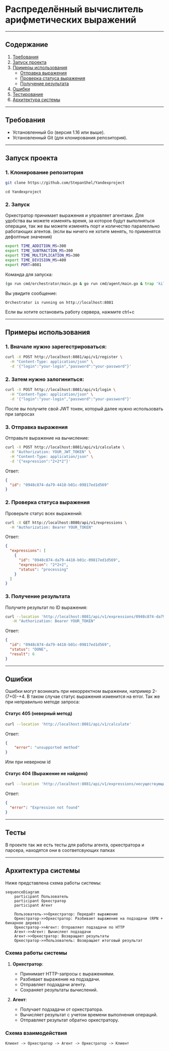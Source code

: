 # Распределённый вычислитель арифметических выражений
---

## Содержание

1. [Требования](#требования)
2. [Запуск проекта](#запуск-проекта)
3. [Примеры использования](#примеры-использования)
   - [Отправка выражения](#отправка-выражения)
   - [Проверка статуса выражения](#проверка-статуса-выражения)
   - [Получение результата](#получение-результата)
4. [Ошибки](#ошибки)
5. [Тестирование](#тестирование)
6. [Архитектура системы](#архитектура-системы)

---

## Требования

- Установленный Go (версия 1.16 или выше).
- Установленный Git (для клонирования репозитория).

---

## Запуск проекта

### 1. Клонирование репозитория

```bash
git clone https://github.com/StepanShel/Yandexproject
```
```
cd Yandexproject
```

### 2. Запуск

Оркестратор принимает выражения и управляет агентами. Для удобства вы можете изменять время, за которое будут выполняться операции, так же вы можете изменять порт и количество паралелльно работающих агентов.
(если вы ничего не хотите менять, то применятся дефолтные значения)

```bash
export TIME_ADDITION_MS=300
export TIME_SUBTRACTION_MS=300
export TIME_MULTIPLICATION_MS=300
export TIME_DIVISION_MS=400
export PORT=8081
```

Команда для запуска:

```bash
(go run cmd/orchestrator/main.go & go run cmd/agent/main.go & trap 'kill %1 %2' SIGINT; wait)
```

Вы увидите сообщение:
```
Orchestrator is running on http://localhost:8081
```
Если вы хотите остановить работу сервера, нажмите ctrl+c

---

## Примеры использования

### 1. Вначале нужно зарегестрироваться:

```bash
curl -X POST http://localhost:8081/api/v1/register \
  -H "Content-Type: application/json" \
  -d '{"login":"your-login","password":"your-password"}'
```

### 2. Затем нужно залогиниться:

```bash
curl -X POST http://localhost:8081/api/v1/login \
  -H "Content-Type: application/json" \
  -d '{"login":"your-login","password":"your-password"}'
```
После вы получите свой JWT токен, который далее нужно использовать при запросах

### 3. Отправка выражения

Отправьте выражение на вычисление:

```bash
curl -X POST http://localhost:8081/api/v1/calculate \
  -H "Authorization: YOUR_JWT_TOKEN" \
  -H "Content-Type: application/json" \
  -d '{"expression":"2+2*2"}'
```

Ответ:
```json
{
  "id": "0948c874-da79-4418-b01c-09817ed1d569"
}
```

### 2. Проверка статуса выражения

Проверьте статус всех выражений:

```bash
curl -X GET http://localhost:8080/api/v1/expressions \
  -H "Authorization: Bearer YOUR_TOKEN"
```

Ответ:
```json
{
  "expressions": [
    {
      "id": "0948c874-da79-4418-b01c-09817ed1d569",
      "expression": "2*2+2",
      "status": "processing"
    }
  ]
}
```

### 3. Получение результата

Получите результат по ID выражения:

```bash
curl --location 'http://localhost:8081/api/v1/expressions/0948c874-da79-4418-b01c-09817ed1d569' \
   -H "Authorization: Bearer YOUR_TOKEN"
```

Ответ:
```json
{
  "id": "0948c874-da79-4418-b01c-09817ed1d569",
  "status": "DONE",
  "result": 6
}
```

---

## Ошибки

Ошибки могут возникать при некорректном выражении, например 2-(7+0)-+4. В таком случае статус выражения изменится на error. Так же при неправильно методе запроса:
#### Статус 405 (неверный метод)
```bash
curl --location 'http://localhost:8081/api/v1/calculate'
```

Ответ:
```json
{
    "error": "unsupported method"
}
```
Или при неверном id
#### Статус 404 (Выражение не найдено)

```bash
curl --location 'http://localhost:8081/api/v1/expressions/несуществующий-id'
```

Ответ:
```json
{
  "error": "Expression not found"
}
```

---

## Тесты

В проекте так же есть тесты для работы агента, оркестратора и парсера, находятся они в соответсвующих папках

---

## Архитектура системы

Ниже представлена схема работы системы:

```mermaid
sequenceDiagram
    participant Пользователь
    participant Оркестратор
    participant Агент

    Пользователь->>Оркестратор: Передаёт выражение
    Оркестратор->>Оркестратор: Разбивает выражение на подзадачи (RPN + бинарное дерево)
    Оркестратор->>Агент: Отправляет подзадачи по HTTP
    Агент->>Агент: Вычисляет подзадачи
    Агент->>Оркестратор: Возвращает результаты
    Оркестратор->>Пользователь: Возвращает итоговый результат
```

### Схема работы системы

1. **Оркестратор**:
   - Принимает HTTP-запросы с выражениями.
   - Разбивает выражение на подзадачи.
   - Отправляет подзадачи агенту.
   - Сохраняет результаты вычислений.

2. **Агент**:
   - Получает подзадачи от оркестратора.
   - Вычисляет результат с учетом времени выполнения операций.
   - Отправляет результат обратно оркестратору.

### Схема взаимодействия

```
Клиент -> Оркестратор -> Агент -> Оркестратор -> Клиент
```
